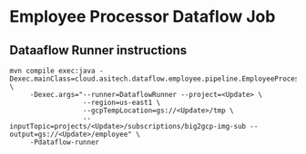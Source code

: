 # Employee Processor Dataflow Job

## Dataaflow Runner instructions

```shell
mvn compile exec:java -Dexec.mainClass=cloud.asitech.dataflow.employee.pipeline.EmployeeProcessor \
     -Dexec.args="--runner=DataflowRunner --project=<Update> \
                  --region=us-east1 \
                  --gcpTempLocation=gs://<Update>/tmp \
                  --inputTopic=projects/<Update>/subscriptions/big2gcp-img-sub --output=gs://<Update>/employee" \
     -Pdataflow-runner
```